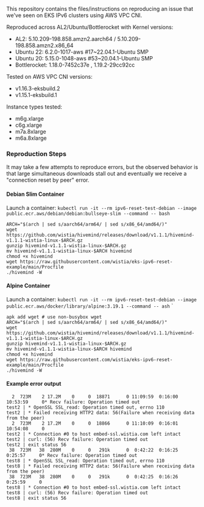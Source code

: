 This repository contains the files/instructions on reproducing an issue that we've seen on EKS IPv6 clusters using AWS VPC CNI.

Reproduced across AL2/Ubuntu/Bottlerocket with Kernel versions:
- AL2: 5.10.209-198.858.amzn2.aarch64 / 5.10.209-198.858.amzn2.x86_64
- Ubuntu 22: 6.2.0-1017-aws #17~22.04.1-Ubuntu SMP
- Ubuntu 20: 5.15.0-1048-aws #53~20.04.1-Ubuntu SMP
- Bottlerocket: 1.18.0-7452c37e , 1.19.2-29cc92cc

Tested on AWS VPC CNI versions:
- v1.16.3-eksbuild.2
- v1.15.1-eksbuild.1

Instance types tested:
- m6g.xlarge
- c6g.xlarge
- m7a.8xlarge
- m6a.8xlarge

### Reproduction Steps

It may take a few attempts to reproduce errors, but the observed behavior is that large simultaneous downloads stall out and eventually we receive a "connection reset by peer" error.

#### Debian Slim Container

Launch a container:  `kubectl run -it --rm ipv6-reset-test-debian --image public.ecr.aws/debian/debian:bullseye-slim --command -- bash`

```
ARCH="$(arch | sed s/aarch64/arm64/ | sed s/x86_64/amd64/)"
wget https://github.com/wistia/hivemind/releases/download/v1.1.1/hivemind-v1.1.1-wistia-linux-$ARCH.gz
gunzip hivemind-v1.1.1-wistia-linux-$ARCH.gz
mv hivemind-v1.1.1-wistia-linux-$ARCH hivemind
chmod +x hivemind
wget https://raw.githubusercontent.com/wistia/eks-ipv6-reset-example/main/Procfile
./hivemind -W
```

#### Alpine Container

Launch a container: `kubectl run -it --rm ipv6-reset-test-debian --image public.ecr.aws/docker/library/alpine:3.19.1 --command -- ash`
`

```
apk add wget # use non-busybox wget
ARCH="$(arch | sed s/aarch64/arm64/ | sed s/x86_64/amd64/)"
wget https://github.com/wistia/hivemind/releases/download/v1.1.1/hivemind-v1.1.1-wistia-linux-$ARCH.gz
gunzip hivemind-v1.1.1-wistia-linux-$ARCH.gz
mv hivemind-v1.1.1-wistia-linux-$ARCH hivemind
chmod +x hivemind
wget https://raw.githubusercontent.com/wistia/eks-ipv6-reset-example/main/Procfile
./hivemind -W
```


#### Example error output

```
  2  723M    2 17.2M    0     0  18871      0 11:09:59  0:16:00 10:53:59     0* Recv failure: Operation timed out
test2 | * OpenSSL SSL_read: Operation timed out, errno 110
test2 | * Failed receiving HTTP2 data: 56(Failure when receiving data from the peer)
  2  723M    2 17.2M    0     0  18866      0 11:10:09  0:16:01 10:54:08     0
test2 | * Connection #0 to host embed-ssl.wistia.com left intact
test2 | curl: (56) Recv failure: Operation timed out
test2 | exit status 56
 38  723M   38  280M    0     0   291k      0  0:42:22  0:16:25  0:25:57     0* Recv failure: Operation timed out
test8 | * OpenSSL SSL_read: Operation timed out, errno 110
test8 | * Failed receiving HTTP2 data: 56(Failure when receiving data from the peer)
 38  723M   38  280M    0     0   291k      0  0:42:25  0:16:26  0:25:59     0
test8 | * Connection #0 to host embed-ssl.wistia.com left intact
test8 | curl: (56) Recv failure: Operation timed out
test8 | exit status 56
```
